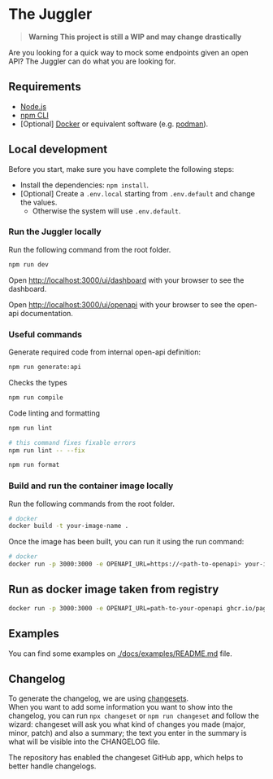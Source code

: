 # The Juggler

> **Warning**
> **This project is still a WIP and may change drastically**

Are you looking for a quick way to mock some endpoints given an open API? The Juggler can do what you are looking for.

## Requirements

- [Node.js](https://nodejs.org/docs/latest-v18.x/api/index.html)
- [npm CLI](https://docs.npmjs.com/cli/v9)
- [Optional] [Docker](https://www.docker.com/get-started) or equivalent software (e.g. [podman](https://podman.io/)).

## Local development

Before you start, make sure you have complete the following steps:
- Install the dependencies: `npm install`.
- [Optional] Create a `.env.local` starting from `.env.default` and change the values.
  - Otherwise the system will use `.env.default`.

### Run the Juggler locally

Run the following command from the root folder.

``` bash
npm run dev
```

Open [http://localhost:3000/ui/dashboard](http://localhost:3000/ui/dashboard) with your browser to see the dashboard.

Open [http://localhost:3000/ui/openapi](http://localhost:3000/ui/openapi) with your browser to see the open-api documentation.

### Useful commands

Generate required code from internal open-api definition:

``` sh
npm run generate:api
```

Checks the types

``` sh
npm run compile
```

Code linting and formatting

``` sh
npm run lint

# this command fixes fixable errors
npm run lint -- --fix

npm run format
```

### Build and run the container image locally

Run the following commands from the root folder.

``` sh
# docker
docker build -t your-image-name .
```

Once the image has been built, you can run it using the run command:

``` sh
# docker
docker run -p 3000:3000 -e OPENAPI_URL=https://<path-to-openapi> your-image-name
```

## Run as docker image taken from registry

``` sh
docker run -p 3000:3000 -e OPENAPI_URL=path-to-your-openapi ghcr.io/pagopa/juggler:latest
```

## Examples
You can find some examples on [./docs/examples/README.md](./docs/examples/README.md) file.

## Changelog

To generate the changelog, we are using [changesets](https://github.com/changesets/changesets).  
When you want to add some information you want to show into the changelog, you can run `npx changeset` or `npm run changeset`
and follow the wizard: changeset will ask you what kind of changes you made (major, minor, patch) and also a summary; 
the text you enter in the summary is what will be visible into the CHANGELOG file.

The repository has enabled the changeset GitHub app, which helps to better handle changelogs. 
